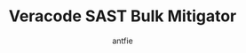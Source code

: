 ---
layout: post
repolink: "https://github.com/antfie/veracode_bulk_mitigator"
title: "Veracode SAST Bulk Mitigator"
description: "This tool performs bulk mitigation actions on open SAST flaws reported in multiple application profiles. The definitions of what to mitigate (e.g. file name, line number) and the mitigation comments and actions to apply are defined via a JSON file. Application profile names to target are specified via a text file or alternatively a flag can be set to process all application profiles."
author: "antfie"
author-link: "https://github.com/antfie/"
content-type: "automating_common_veracode_platform_tasks"
repo: "github"
repo_title: "Veracode SAST Bulk Mitigator"
---